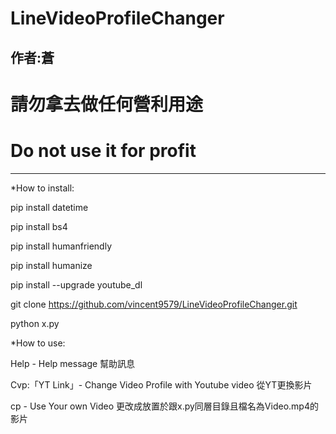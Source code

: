 # LineVideoProfileChanger
作者:蒼
-------------
# 請勿拿去做任何營利用途
# Do not use it for profit
-------------
*How to install:

pip install datetime

pip install bs4

pip install humanfriendly

pip install humanize

pip install --upgrade youtube_dl

git clone https://github.com/vincent9579/LineVideoProfileChanger.git

python x.py

*How to use:

Help - Help message 幫助訊息

Cvp:「YT Link」- Change Video Profile with Youtube video 從YT更換影片

cp - Use Your own Video 更改成放置於跟x.py同層目錄且檔名為Video.mp4的影片

